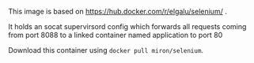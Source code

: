 This image is based on https://hub.docker.com/r/elgalu/selenium/ .

It holds an socat supervirsord config which forwards all requests coming from port 8088 to a linked container named application to port 80

Download this container using ``docker pull miron/selenium``.
